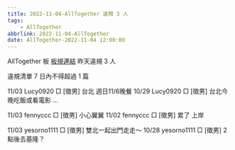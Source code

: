 ```yaml
---
title: 2022-11-04-AllTogether 違規 3 人
tags:
    - AllTogether
abbrlink: 2022-11-04-AllTogether
date: AllTogether-2022-11-04 12:00:00
---
```

AllTogether 板 [板規連結](https://www.ptt.cc/bbs/AllTogether/M.1643211430.A.5FB.html)
昨天違規 3 人
<!-- more -->

違規清單
7 日內不得超過 1 篇

11/03 Lucy0920 □ [徵男] 台北 週日11/6晚餐
10/29 Lucy0920 □ [徵男] 台北今晚吃飯或看電影 …

11/03 fennyccc □ [徵男] 小心翼翼
11/02 fennyccc □ [徵男] 累了 上岸

11/03 yesorno1111 □ [徵男] 雙北一起出門走走～
10/28 yesorno1111 □ [徵男] 2點後去基隆？